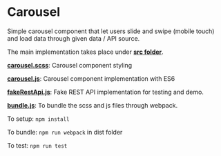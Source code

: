 # Carousel

Simple carousel component that let users slide and swipe (mobile touch) and load data through given data / API source.

The main implementation takes place under [**src folder**](https://github.com/alpernakin/Carousel/tree/master/src).

[**carousel.scss**](https://github.com/alpernakin/Carousel/blob/master/src/carousel.scss): Carousel component styling

[**carousel.js**](https://github.com/alpernakin/Carousel/blob/master/src/carousel.js): Carousel component implementation with ES6

[**fakeRestApi.js**](https://github.com/alpernakin/Carousel/blob/master/src/fakeRestApi.js): Fake REST API implementation for testing and demo.

[**bundle.js**](https://github.com/alpernakin/Carousel/blob/master/src/bundle.js): To bundle the scss and js files through webpack.

To setup: `npm install`

To bundle: `npm run webpack` in dist folder

To test: `npm run test`
